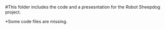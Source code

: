 #This folder includes the code and a presesntation for the Robot Sheepdog project.

*Some code files are missing.